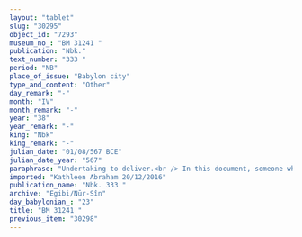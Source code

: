 ```yaml
---
layout: "tablet"
slug: "30295"
object_id: "7293"
museum_no_: "BM 31241 "
publication: "Nbk."
text_number: "333 "
period: "NB"
place_of_issue: "Babylon city"
type_and_content: "Other"
day_remark: "-"
month: "IV"
month_remark: "-"
year: "38"
year_remark: "-"
king: "Nbk"
king_remark: "-"
julian_date: "01/08/567 BCE"
julian_date_year: "567"
paraphrase: "Undertaking to deliver.<br /> In this document, someone whose name is not written explicitly (possibly <strong>A</strong>) commits to delivering sheep and a garment to <strong>C</strong>. The latter had received (<em>mahāru</em>) 6 kor of dates (c. 1080 l) from <strong>A </strong>who took as a security (<em>ubbuṭu</em>) for the (return of the) dates 12 sheep and 1 KUR.RA-garment&ndash; that had been entrusted <em>(paqdu</em>) to <strong>C</strong> -, and 2 more (<em>elat</em>) sheep, that belong to <strong>B</strong>. Thus, in total, <strong>A </strong>took 14 sheep and 1 KUR-RA-garment from <strong>C</strong>. Now, he (<strong>A</strong>?) will pay <strong>C</strong> in full (<em>eṭēru</em> D - <em>nadānu</em>) the sheep and the garment by the end of&nbsp; Ta&scaron;rīt (VII). Names of 2 witnesses (including <strong>B</strong>) and the scribe: Nab&ucirc;-ēṭir-nap&scaron;āti/Kiribtu//Bēl-aplu-uṣur.<br /> &nbsp;<br /> <strong>A</strong> = Marduk-balāssu-iqbi/Erība-Marduk//Bēliau; <strong>B </strong>= Bēl-apla-iddin/Kabtia//Bābūtu; <strong>C</strong> = Iddin-Marduk/Iqī&scaron;āya//Nūr-S&icirc;n"
imported: "Kathleen Abraham 20/12/2016"
publication_name: "Nbk. 333 "
archive: "Egibi/Nūr-Sîn"
day_babylonian_: "23"
title: "BM 31241 "
previous_item: "30298"
---
```

